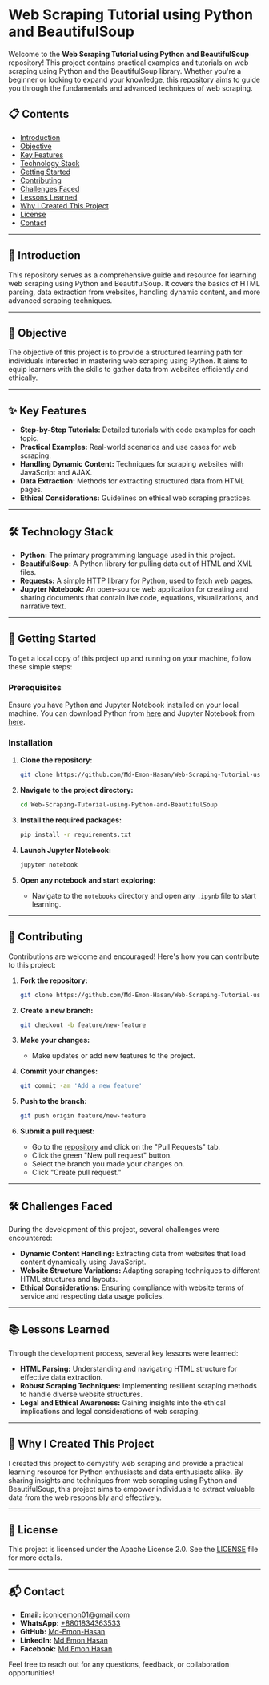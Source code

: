 # Web Scraping Tutorial using Python and BeautifulSoup

Welcome to the **Web Scraping Tutorial using Python and BeautifulSoup** repository! This project contains practical examples and tutorials on web scraping using Python and the BeautifulSoup library. Whether you're a beginner or looking to expand your knowledge, this repository aims to guide you through the fundamentals and advanced techniques of web scraping.

## 📋 Contents

- [Introduction](#introduction)
- [Objective](#objective)
- [Key Features](#key-features)
- [Technology Stack](#technology-stack)
- [Getting Started](#getting-started)
- [Contributing](#contributing)
- [Challenges Faced](#challenges-faced)
- [Lessons Learned](#lessons-learned)
- [Why I Created This Project](#why-i-created-this-project)
- [License](#license)
- [Contact](#contact)

---

## 📖 Introduction

This repository serves as a comprehensive guide and resource for learning web scraping using Python and BeautifulSoup. It covers the basics of HTML parsing, data extraction from websites, handling dynamic content, and more advanced scraping techniques.

---

## 🎯 Objective

The objective of this project is to provide a structured learning path for individuals interested in mastering web scraping using Python. It aims to equip learners with the skills to gather data from websites efficiently and ethically.

---

## ✨ Key Features

- **Step-by-Step Tutorials:** Detailed tutorials with code examples for each topic.
- **Practical Examples:** Real-world scenarios and use cases for web scraping.
- **Handling Dynamic Content:** Techniques for scraping websites with JavaScript and AJAX.
- **Data Extraction:** Methods for extracting structured data from HTML pages.
- **Ethical Considerations:** Guidelines on ethical web scraping practices.

---

## 🛠️ Technology Stack

- **Python:** The primary programming language used in this project.
- **BeautifulSoup:** A Python library for pulling data out of HTML and XML files.
- **Requests:** A simple HTTP library for Python, used to fetch web pages.
- **Jupyter Notebook:** An open-source web application for creating and sharing documents that contain live code, equations, visualizations, and narrative text.

---

## 🚀 Getting Started

To get a local copy of this project up and running on your machine, follow these simple steps:

### Prerequisites

Ensure you have Python and Jupyter Notebook installed on your local machine. You can download Python from [here](https://www.python.org/downloads/) and Jupyter Notebook from [here](https://jupyter.org/install).

### Installation

1. **Clone the repository:**

   ```bash
   git clone https://github.com/Md-Emon-Hasan/Web-Scraping-Tutorial-using-Python-and-BeautifulSoup.git
   ```

2. **Navigate to the project directory:**

   ```bash
   cd Web-Scraping-Tutorial-using-Python-and-BeautifulSoup
   ```

3. **Install the required packages:**

   ```bash
   pip install -r requirements.txt
   ```

4. **Launch Jupyter Notebook:**

   ```bash
   jupyter notebook
   ```

5. **Open any notebook and start exploring:**

   - Navigate to the `notebooks` directory and open any `.ipynb` file to start learning.

---

## 🤝 Contributing

Contributions are welcome and encouraged! Here's how you can contribute to this project:

1. **Fork the repository:**

   ```bash
   git clone https://github.com/Md-Emon-Hasan/Web-Scraping-Tutorial-using-Python-and-BeautifulSoup.git
   ```

2. **Create a new branch:**

   ```bash
   git checkout -b feature/new-feature
   ```

3. **Make your changes:**

   - Make updates or add new features to the project.

4. **Commit your changes:**

   ```bash
   git commit -am 'Add a new feature'
   ```

5. **Push to the branch:**

   ```bash
   git push origin feature/new-feature
   ```

6. **Submit a pull request:**

   - Go to the [repository](https://github.com/Md-Emon-Hasan/Web-Scraping-Tutorial-using-Python-and-BeautifulSoup) and click on the "Pull Requests" tab.
   - Click the green "New pull request" button.
   - Select the branch you made your changes on.
   - Click "Create pull request."

---

## 🛠️ Challenges Faced

During the development of this project, several challenges were encountered:

- **Dynamic Content Handling:** Extracting data from websites that load content dynamically using JavaScript.
- **Website Structure Variations:** Adapting scraping techniques to different HTML structures and layouts.
- **Ethical Considerations:** Ensuring compliance with website terms of service and respecting data usage policies.

---

## 📚 Lessons Learned

Through the development process, several key lessons were learned:

- **HTML Parsing:** Understanding and navigating HTML structure for effective data extraction.
- **Robust Scraping Techniques:** Implementing resilient scraping methods to handle diverse website structures.
- **Legal and Ethical Awareness:** Gaining insights into the ethical implications and legal considerations of web scraping.

---

## 🌟 Why I Created This Project

I created this project to demystify web scraping and provide a practical learning resource for Python enthusiasts and data enthusiasts alike. By sharing insights and techniques from web scraping using Python and BeautifulSoup, this project aims to empower individuals to extract valuable data from the web responsibly and effectively.

---

## 📜 License

This project is licensed under the Apache License 2.0. See the [LICENSE](LICENSE) file for more details.

---

## 📬 Contact

- **Email:** [iconicemon01@gmail.com](mailto:iconicemon01@gmail.com)
- **WhatsApp:** [+8801834363533](https://wa.me/8801834363533)
- **GitHub:** [Md-Emon-Hasan](https://github.com/Md-Emon-Hasan)
- **LinkedIn:** [Md Emon Hasan](https://www.linkedin.com/in/md-emon-hasan)
- **Facebook:** [Md Emon Hasan](https://www.facebook.com/mdemon.hasan2001/)

Feel free to reach out for any questions, feedback, or collaboration opportunities!
